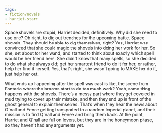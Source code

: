 ```yaml
---
tags:
- fiction/novels
- harriet-starr
---
```


Space shovels are stupid, Harriet decided, definitively. Why did she
need to use one? Oh right, to dig out trenches for the upcoming battle.
Space shovels. They should be able to dig themselves, right? Yes,
Harriet was convinced that she could magic the shovels into doing her
work for her. So she, set about for her wand, and started to think about
exactly which spell would be her friend here. She didn't know that many
spells, so she decided to do what she always did; get her smartest
friend to do it for her, or rather, help her find it herself. Yes,
that's right, she wasn't going to MAKE her do it, just help her out.

What ends up happening after the spell was cast is like, the scene from
Fantasia where the brooms start to do too much work? Yeah, same thing
happens with the shovels. There's a messy part where they get covered in
mud trying to cover up their mistake, and then they end up in front of
the ghost general to explain themselves. That's when they hear the news
about Q'nall and Eenee getting transported to a random Imperial planet,
and their mission is to find Q'nall and Eenee and bring them back. At
the point, Harriet and Q'nall are full on lovers, but they are in the
honeymoon phase, so they haven't had any arguments yet.

